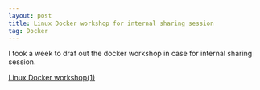 ```yaml
---
layout: post
title: Linux Docker workshop for internal sharing session
tag: Docker
---
```


I took a week to draf out the docker workshop in case for internal sharing session.

<a href="http://pan.baidu.com/s/1bnUOBk7">Linux Docker workshop(1)</a>

